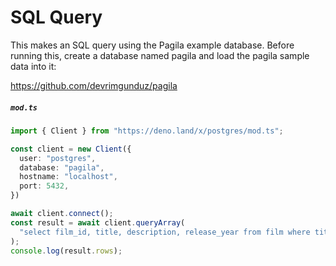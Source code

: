 # SQL Query

This makes an SQL query using the Pagila example database. Before running this, create a
database named pagila and load the pagila sample data into it:

https://github.com/devrimgunduz/pagila

##### `mod.ts`

```ts
import { Client } from "https://deno.land/x/postgres/mod.ts";

const client = new Client({
  user: "postgres",
  database: "pagila",
  hostname: "localhost",
  port: 5432,
})

await client.connect();
const result = await client.queryArray(
  "select film_id, title, description, release_year from film where title like '%WEEKEND%';"
);
console.log(result.rows);
```
